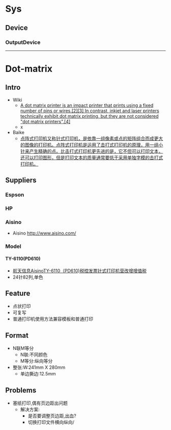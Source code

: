 # Sys
## Device
### OutputDevice

----
# Dot-matrix
## Intro
- Wiki
  - [A dot matrix printer is an impact printer that prints using a fixed number of pins or wires.[2][3] In contrast, inkjet and laser printers technically exhibit dot matrix printing, but they are not considered "dot matrix printers".[4]](https://en.wikipedia.org/wiki/Dot_matrix_printer)
  - x
- Baike
  - [点阵式打印机又称针式打印机，是依靠一组像素或点的矩阵组合而成更大的图像的打印机。点阵式打印机是运用了击打式打印机的原理，用一组小针来产生精确的点。比击打式打印机更先进的是，它不但可以打印文本，还可以打印图形，但是打印文本的质量通常要低于采用单独字模的击打式打印机。](https://zh.wikipedia.org/wiki/%E7%82%B9%E9%98%B5%E5%BC%8F%E6%89%93%E5%8D%B0%E6%9C%BA)

## Suppliers
### Espson
### HP
### Aisino
- Aisino http://www.aisino.com/
### Model
#### TY-6110(PD610)
- [航天信息AisinoTY-6110（PD610)税控发票针式打印机营改增增值税](https://item.taobao.com/item.htm?spm=a230r.1.14.61.2e656f80biODWJ&id=576029789194&ns=1&abbucket=1#detail)
- 24针82列,单色

## Feature
- 点状打印
- 可复写
- 普通打印机使用方法兼容模板和普通打印

## Format
- N联M等分
  - N联:不同颜色
  - M等分:纵向等分
- 整张:W:241mm X 280mm
  - 单边撕边:12.5mm


## Problems
- 塞纸打印,偶有页边距出问题
  - 解决方案:
    - 是否要调整页边距,出血?
    - 切换打印文件横向纵向/